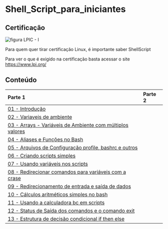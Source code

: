# Shell_Script_para_iniciantes

## Certificação
![figura LPIC - I](https://www.lpi.org/sites/default/files/styles/w555/public/LPIC-1_0.jpg?itok=Lj-xc63t "LPIC-1") 

Para quem quer tirar certificação Linux, é importante saber ShellScript

Para ver o que é exigido na certificação basta acessar o site https://www.lpi.org/

## Conteúdo
|Parte 1|Parte 2|
|:---|:---|
| [01 - Introdução](topicos/introdução.md)||
| [02 - Variaveis de ambiente](topicos/Variaveis_de_ambiente.md)||
| [03 - Arrays - Variáveis de Ambiente com múltiplos valores](topicos/Arrays.md)||
| [04 - Aliases e Funções no Bash](topicos/Aliases.md)||
| [05 - Arquivos de Configuração profile, bashrc e outros](topicos/arqconfig.md)||
| [06 - Criando scripts simples ](topicos/comandos_simples.md)||
| [07 - Usando variáveis nos scripts](topicos/variaveis_nos_scripts.md)||
| [08 - Redirecionar comandos para variáveis com a crase](topicos/Redirecionar_comandos.md)||
| [09 - Redirecionamento de entrada e saída de dados](topicos/redirecionamento_entrada.md)||
| [10 - Cálculos aritméticos simples no bash](topicos/Calculos.md)||
| [11 - Usando a calculadora bc em scripts](topicos/CalculoBC.md) ||
| [12 - Status de Saída dos comandos e o comando exit](topicos/StatusDeSaida.md)||
| [13 - Estrutura de decisão condicional if then else](topicos/EstrutDecisCondicIfThenElse.md)||